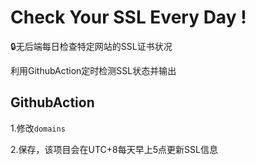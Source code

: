 # Check Your SSL Every Day ! 
🔒无后端每日检查特定网站的SSL证书状况

利用GithubAction定时检测SSL状态并输出

## GithubAction

1.修改`domains`

2.保存，该项目会在UTC+8每天早上5点更新SSL信息
